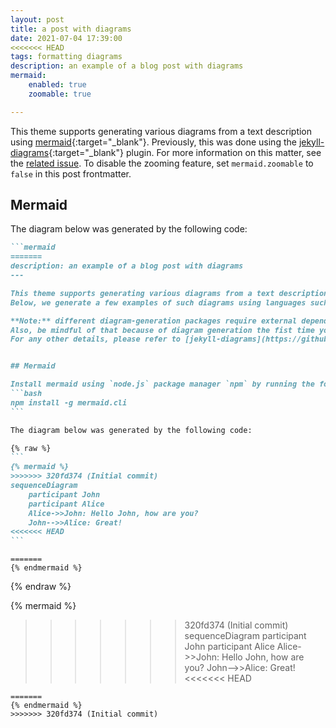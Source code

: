 ```yaml
---
layout: post
title: a post with diagrams
date: 2021-07-04 17:39:00
<<<<<<< HEAD
tags: formatting diagrams
description: an example of a blog post with diagrams
mermaid:
    enabled: true
    zoomable: true

---
```


This theme supports generating various diagrams from a text description using [mermaid](https://mermaid-js.github.io/mermaid/){:target="\_blank"}. Previously, this was done using the [jekyll-diagrams](https://github.com/zhustec/jekyll-diagrams){:target="\_blank"} plugin. For more information on this matter, see the [related issue](https://github.com/alshedivat/al-folio/issues/1609#issuecomment-1656995674). To disable the zooming feature, set `mermaid.zoomable` to `false` in this post frontmatter.

## Mermaid

The diagram below was generated by the following code:

````markdown
```mermaid
=======
description: an example of a blog post with diagrams
---

This theme supports generating various diagrams from a text description using [jekyll-diagrams](https://github.com/zhustec/jekyll-diagrams){:target="\_blank"} plugin.
Below, we generate a few examples of such diagrams using languages such as [mermaid](https://mermaid-js.github.io/mermaid/){:target="\_blank"}, [plantuml](https://plantuml.com/){:target="\_blank"}, [vega-lite](https://vega.github.io/vega-lite/){:target="\_blank"}, etc.

**Note:** different diagram-generation packages require external dependencies to be installed on your machine.
Also, be mindful of that because of diagram generation the fist time you build your Jekyll website after adding new diagrams will be SLOW.
For any other details, please refer to [jekyll-diagrams](https://github.com/zhustec/jekyll-diagrams){:target="\_blank"} README.


## Mermaid

Install mermaid using `node.js` package manager `npm` by running the following command:
```bash
npm install -g mermaid.cli
```

The diagram below was generated by the following code:

{% raw %}
```
{% mermaid %}
>>>>>>> 320fd374 (Initial commit)
sequenceDiagram
    participant John
    participant Alice
    Alice->>John: Hello John, how are you?
    John-->>Alice: Great!
<<<<<<< HEAD
```
````

```mermaid
=======
{% endmermaid %}
```
{% endraw %}

{% mermaid %}
>>>>>>> 320fd374 (Initial commit)
sequenceDiagram
    participant John
    participant Alice
    Alice->>John: Hello John, how are you?
    John-->>Alice: Great!
<<<<<<< HEAD
```
=======
{% endmermaid %}
>>>>>>> 320fd374 (Initial commit)

